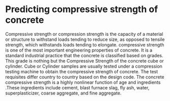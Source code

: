 # Predicting compressive strength of concrete
Compressive strength or compression strength is the capacity of a material or structure to withstand loads tending to reduce size, as opposed to tensile strength, which withstands loads tending to elongate. compressive strength is one of the most important engineering properties of concrete. It is a standard industrial practice that the concrete is classified based on grades. This grade is nothing but the Compressive Strength of the concrete cube or cylinder. Cube or Cylinder samples are usually tested under a compression testing machine to obtain the compressive strength of concrete. The test requisites differ country to country based on the design code. The concrete compressive strength is a highly nonlinear function of age and ingredients .These ingredients include cement, blast furnace slag, fly ash, water, superplasticizer, coarse aggregate, and fine aggregate.
